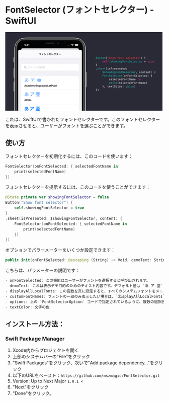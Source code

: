 #  FontSelector (フォントセレクター) - SwiftUI

<img width="500" alt="image" src="https://raw.githubusercontent.com/mszmagic/FontSelector/main/social-image.png">

これは、SwiftUIで書かれたフォントセレクターです。このフォントセレクターを表示させると、ユーザーがフォントを選ぶことができます。

## 使い方

フォントセレクターを初期化するには、このコードを使います：

```swift
FontSelector(onFontSelected: { selectedFontName in
    print(selectedFontName)
})
```

フォントセレクターを提示するには、このコードを使うことができます：

```swift
@State private var showingFontSelector = false
Button("Show font selector") {
    self.showingFontSelector = true
}
.sheet(isPresented: $showingFontSelector, content: {
    FontSelector(onFontSelected: { selectedFontName in
        print(selectedFontName)
    })
})
```

オプションでパラーメーターをいくつか設定できます：

```swift
public init(onFontSelected: @escaping (String) -> Void, demoText: String = "あ ア 亜", displayAllLocalFonts: Bool = true, customFontNames: [String] = [], options: [FontSelectorOption] = [.displayFontNameAsSubtitle])
```

こちらは、パラメーターの説明です：

```swift
- onFontSelected: この機能はユーザーがフォントを選択すると呼び出されます。
- demoText: これは表示デモ目的のためのテキスト内容です。デフォルト値は `あ ア 亜` に設定されています
- displayAllLocalFonts: この変数を真に設定すると、すべてのシステムフォントをメニューに表示します。
- customFontNames: フォントの一部のみ表示したい場合は、`displayAllLocalFonts` を偽に設定し、フォントを選択して `customFontNames` に追加してください。
- options: 上の `FontSelectorOption` コードで指定されているように、複数の選択肢から選択することができます。
- textColor: 文字の色
```


## インストール方法：

### Swift Package Manager

1. Xcode内からプロジェクトを開く
2. 上部のシステムバーの"File"をクリック
3. "Swift Packages"をクリック、次いで"Add package dependency…"をクリック
4. 以下のURLをペースト：`https://github.com/mszmagic/FontSelector.git`
5. Version: Up to Next Major `1.0.1 <`
6. "Next"をクリック
7. "Done"をクリック。
